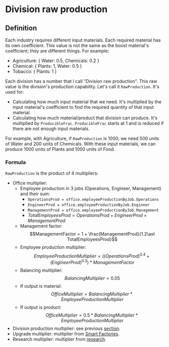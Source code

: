 # Division raw production

## Definition

Each industry requires different input materials. Each required material has its own coefficient. This value is not the same as the boost material's coefficient; they are different things. For example:

- Agriculture: { Water: 0.5, Chemicals: 0.2 }
- Chemical: { Plants: 1, Water: 0.5 }
- Tobacco: { Plants: 1 }

Each division has a number that I call "Division raw production". This raw value is the division's production capability. Let's call it `RawProduction`. It's used for:

- Calculating how much input material that we need. It's multiplied by the input material's coefficient to find the required quantity of that input material.
- Calculating how much material/product that division can produce. It's multiplied by `ProducibleFrac`. `ProducibleFrac` starts at 1 and is reduced if there are not enough input materials.

For example, with Agriculture, if `RawProduction` is 1000, we need 500 units of Water and 200 units of Chemicals. With these input materials, we can produce 1000 units of Plants and 1000 units of Food.

### Formula

`RawProduction` is the product of 4 multipliers:

- Office multiplier:
    - Employee production in 3 jobs (Operations, Engineer, Management) and their sum:
        - `OperationsProd = office.employeeProductionByJob.Operations`
        - `EngineerProd = office.employeeProductionByJob.Engineer`
        - `ManagementProd = office.employeeProductionByJob.Management`
        - $TotalEmployeesProd = OperationsProd + EngineerProd + ManagementProd$
    - Management factor:
      $$ManagementFactor = 1 + \frac{ManagementProd}{1.2\ast TotalEmployeesProd}$$
    - Employee production multiplier:
      $$EmployeeProductionMultiplier = \left( (OperationsProd)^{0.4} + (EngineerProd)^{0.3} \right)\ast ManagementFactor$$
    - Balancing multiplier:
      $$BalancingMultiplier = 0.05$$
    - If output is material:
      $$OfficeMultiplier = BalancingMultiplier\ast EmployeeProductionMultiplier$$
    - If output is product:
      $$OfficeMultiplier = 0.5\ast BalancingMultiplier\ast EmployeeProductionMultiplier$$
- Division production multiplier: see previous [section](./boost-material.md).
- Upgrade multiplier: multiplier from [Smart Factories](./unlocks-upgrade-research.md).
- Research multiplier: multiplier from [research](./unlocks-upgrade-research.md).
